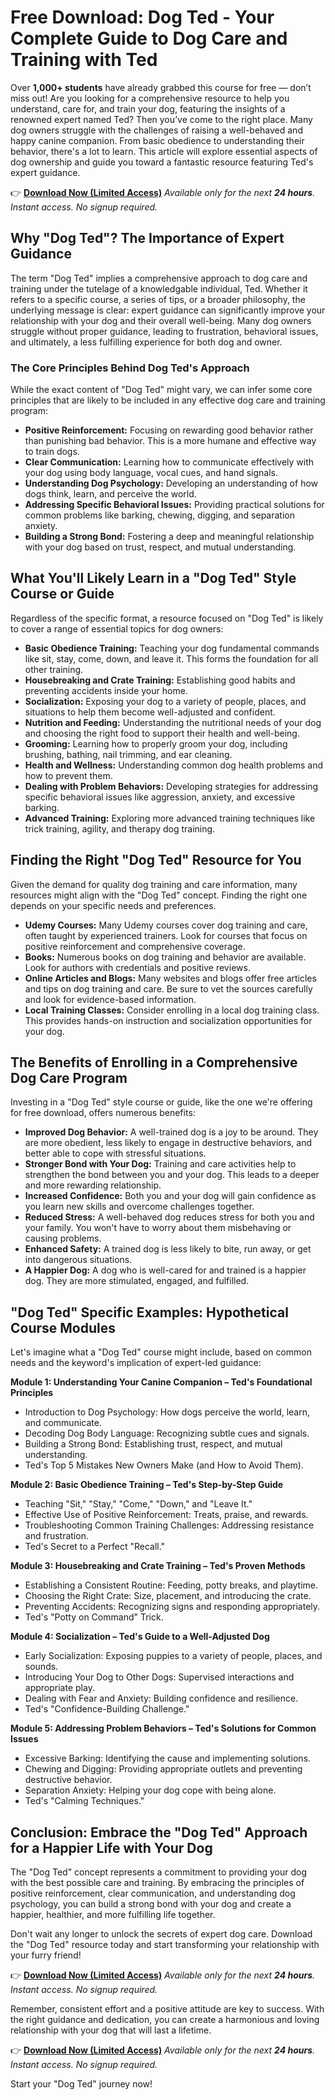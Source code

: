 # Free Download: Dog Ted - Your Complete Guide to Dog Care and Training with Ted

Over **1,000+ students** have already grabbed this course for free — don’t miss out!
Are you looking for a comprehensive resource to help you understand, care for, and train your dog, featuring the insights of a renowned expert named Ted? Then you’ve come to the right place. Many dog owners struggle with the challenges of raising a well-behaved and happy canine companion. From basic obedience to understanding their behavior, there's a lot to learn. This article will explore essential aspects of dog ownership and guide you toward a fantastic resource featuring Ted's expert guidance.

👉 **[Download Now (Limited Access)](https://udemywork.com/dog-ted)**
_Available only for the next **24 hours**._
_Instant access. No signup required._

## Why "Dog Ted"? The Importance of Expert Guidance

The term "Dog Ted" implies a comprehensive approach to dog care and training under the tutelage of a knowledgable individual, Ted. Whether it refers to a specific course, a series of tips, or a broader philosophy, the underlying message is clear: expert guidance can significantly improve your relationship with your dog and their overall well-being. Many dog owners struggle without proper guidance, leading to frustration, behavioral issues, and ultimately, a less fulfilling experience for both dog and owner.

### The Core Principles Behind Dog Ted's Approach

While the exact content of "Dog Ted" might vary, we can infer some core principles that are likely to be included in any effective dog care and training program:

*   **Positive Reinforcement:** Focusing on rewarding good behavior rather than punishing bad behavior. This is a more humane and effective way to train dogs.
*   **Clear Communication:** Learning how to communicate effectively with your dog using body language, vocal cues, and hand signals.
*   **Understanding Dog Psychology:** Developing an understanding of how dogs think, learn, and perceive the world.
*   **Addressing Specific Behavioral Issues:** Providing practical solutions for common problems like barking, chewing, digging, and separation anxiety.
*   **Building a Strong Bond:** Fostering a deep and meaningful relationship with your dog based on trust, respect, and mutual understanding.

## What You'll Likely Learn in a "Dog Ted" Style Course or Guide

Regardless of the specific format, a resource focused on "Dog Ted" is likely to cover a range of essential topics for dog owners:

*   **Basic Obedience Training:** Teaching your dog fundamental commands like sit, stay, come, down, and leave it. This forms the foundation for all other training.
*   **Housebreaking and Crate Training:** Establishing good habits and preventing accidents inside your home.
*   **Socialization:** Exposing your dog to a variety of people, places, and situations to help them become well-adjusted and confident.
*   **Nutrition and Feeding:** Understanding the nutritional needs of your dog and choosing the right food to support their health and well-being.
*   **Grooming:** Learning how to properly groom your dog, including brushing, bathing, nail trimming, and ear cleaning.
*   **Health and Wellness:** Understanding common dog health problems and how to prevent them.
*   **Dealing with Problem Behaviors:** Developing strategies for addressing specific behavioral issues like aggression, anxiety, and excessive barking.
*   **Advanced Training:** Exploring more advanced training techniques like trick training, agility, and therapy dog training.

## Finding the Right "Dog Ted" Resource for You

Given the demand for quality dog training and care information, many resources might align with the "Dog Ted" concept. Finding the right one depends on your specific needs and preferences.

*   **Udemy Courses:** Many Udemy courses cover dog training and care, often taught by experienced trainers. Look for courses that focus on positive reinforcement and comprehensive coverage.
*   **Books:** Numerous books on dog training and behavior are available. Look for authors with credentials and positive reviews.
*   **Online Articles and Blogs:** Many websites and blogs offer free articles and tips on dog training and care. Be sure to vet the sources carefully and look for evidence-based information.
*   **Local Training Classes:** Consider enrolling in a local dog training class. This provides hands-on instruction and socialization opportunities for your dog.

## The Benefits of Enrolling in a Comprehensive Dog Care Program

Investing in a "Dog Ted" style course or guide, like the one we're offering for free download, offers numerous benefits:

*   **Improved Dog Behavior:** A well-trained dog is a joy to be around. They are more obedient, less likely to engage in destructive behaviors, and better able to cope with stressful situations.
*   **Stronger Bond with Your Dog:** Training and care activities help to strengthen the bond between you and your dog. This leads to a deeper and more rewarding relationship.
*   **Increased Confidence:** Both you and your dog will gain confidence as you learn new skills and overcome challenges together.
*   **Reduced Stress:** A well-behaved dog reduces stress for both you and your family. You won't have to worry about them misbehaving or causing problems.
*   **Enhanced Safety:** A trained dog is less likely to bite, run away, or get into dangerous situations.
*   **A Happier Dog:** A dog who is well-cared for and trained is a happier dog. They are more stimulated, engaged, and fulfilled.

## "Dog Ted" Specific Examples: Hypothetical Course Modules

Let's imagine what a "Dog Ted" course might include, based on common needs and the keyword's implication of expert-led guidance:

**Module 1: Understanding Your Canine Companion – Ted's Foundational Principles**

*   Introduction to Dog Psychology: How dogs perceive the world, learn, and communicate.
*   Decoding Dog Body Language: Recognizing subtle cues and signals.
*   Building a Strong Bond: Establishing trust, respect, and mutual understanding.
*   Ted's Top 5 Mistakes New Owners Make (and How to Avoid Them).

**Module 2: Basic Obedience Training – Ted's Step-by-Step Guide**

*   Teaching "Sit," "Stay," "Come," "Down," and "Leave It."
*   Effective Use of Positive Reinforcement: Treats, praise, and rewards.
*   Troubleshooting Common Training Challenges: Addressing resistance and frustration.
*   Ted's Secret to a Perfect "Recall."

**Module 3: Housebreaking and Crate Training – Ted's Proven Methods**

*   Establishing a Consistent Routine: Feeding, potty breaks, and playtime.
*   Choosing the Right Crate: Size, placement, and introducing the crate.
*   Preventing Accidents: Recognizing signs and responding appropriately.
*   Ted's "Potty on Command" Trick.

**Module 4: Socialization – Ted's Guide to a Well-Adjusted Dog**

*   Early Socialization: Exposing puppies to a variety of people, places, and sounds.
*   Introducing Your Dog to Other Dogs: Supervised interactions and appropriate play.
*   Dealing with Fear and Anxiety: Building confidence and resilience.
*   Ted's "Confidence-Building Challenge."

**Module 5: Addressing Problem Behaviors – Ted's Solutions for Common Issues**

*   Excessive Barking: Identifying the cause and implementing solutions.
*   Chewing and Digging: Providing appropriate outlets and preventing destructive behavior.
*   Separation Anxiety: Helping your dog cope with being alone.
*   Ted's "Calming Techniques."

## Conclusion: Embrace the "Dog Ted" Approach for a Happier Life with Your Dog

The "Dog Ted" concept represents a commitment to providing your dog with the best possible care and training. By embracing the principles of positive reinforcement, clear communication, and understanding dog psychology, you can build a strong bond with your dog and create a happier, healthier, and more fulfilling life together.

Don't wait any longer to unlock the secrets of expert dog care. Download the "Dog Ted" resource today and start transforming your relationship with your furry friend!

👉 **[Download Now (Limited Access)](https://udemywork.com/dog-ted)**
_Available only for the next **24 hours**._
_Instant access. No signup required._

Remember, consistent effort and a positive attitude are key to success. With the right guidance and dedication, you can create a harmonious and loving relationship with your dog that will last a lifetime.

👉 **[Download Now (Limited Access)](https://udemywork.com/dog-ted)**
_Available only for the next **24 hours**._
_Instant access. No signup required._

Start your "Dog Ted" journey now!
